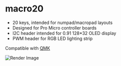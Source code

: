 # macro20

- 20 keys, intended for numpad/macropad layouts
- Designed for Pro Micro controller boards
- I2C header intended for 0.91 128\*32 OLED display
- PWM header for RGB LED lighting strip

Compatible with [QMK](https://qmk.fm)

![Render Image](https://raw.githubusercontent.com/JB6a62/macro20/master/render.png)
